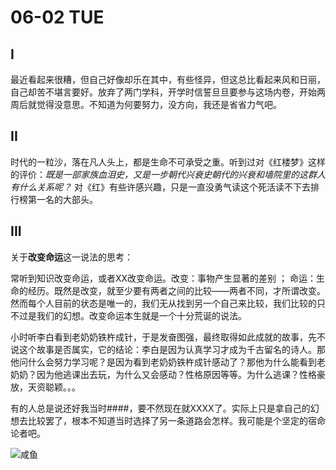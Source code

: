 # 06-02 TUE

## I

最近看起来很糟，但自己好像却乐在其中，有些怪异，但这总比看起来风和日丽，自己却苦不堪言要好。放弃了两门学科，开学时信誓旦旦要参与这场内卷，开始两周后就觉得没意思。不知道为何要努力，没方向，我还是省省力气吧。

## II

时代的一粒沙，落在凡人头上，都是生命不可承受之重。听到过对《红楼梦》这样的评价：_既是一部家族血泪史，又是一步朝代兴衰史朝代的兴衰和墙院里的这群人有什么关系呢？_ 对《红》有些许感兴趣，只是一直没勇气读这个死活读不下去排行榜第一名的大部头。

## III

关于**改变命运**这一说法的思考：

常听到知识改变命运，或者XX改变命运。改变：事物产生显著的差别 ； 命运：生命的经历。既然是改变，就至少要有两者之间的比较——两者不同，才所谓改变。然而每个人目前的状态是唯一的，我们无从找到另一个自己来比较，我们比较的只不过是我们的幻想。改变命运本生就是一个十分荒诞的说法。

小时听李白看到老奶奶铁杵成针，于是发奋图强，最终取得如此成就的故事，先不说这个故事是否属实，它的结论：李白是因为认真学习才成为千古留名的诗人。那他问什么会努力学习呢？是因为看到老奶奶铁杵成针感动了？那他为什么能看到老奶奶？因为他逃课出去玩，为什么又会感动？性格原因等等。为什么逃课？性格豪放，天资聪颖。。。

有的人总是说还好我当时\#\#\#\#，要不然现在就XXXX了。实际上只是拿自己的幻想去比较罢了，根本不知道当时选择了另一条道路会怎样。我可能是个坚定的宿命论者吧。

![&#x54B8;&#x9C7C;](https://i.loli.net/2020/06/03/eZuv1nDFqOdWowC.jpg)

